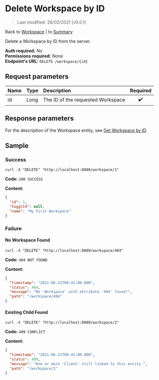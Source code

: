 # Delete Workspace by ID

> Last modified: 26/02/2021 (v0.0.1)

Back to [Workspace](../Workspace.md) | to [Summary](../../README.md)

Delete a Workspace by ID from the server.

**Auth required:** _No_  
**Permissions required:** _None_  
**Endpoint's URL:** `DELETE /workspace/{id}`

## Request parameters

| Name | Type | Description | Required |
|:--|:--|:--|:--:|
| id | Long | The ID of the requested Workspace | ✔️ |

## Response parameters

For the description of the Workspace entity, see [Get Workspace by ID](Get-Workspace-by-ID.md).

## Sample

### Success

```shell
curl -X "DELETE" "http://localhost:8080/workspace/1"
```

**Code:** `200 SUCCESS`

**Content:**

```json
{
  "id": 1,
  "togglId": null,
  "name": "My First Workspace"
}
```

### Failure

#### No Workspace Found

```shell
curl -X "DELETE" "http://localhost:8080/workspace/404"
```

**Code:** `404 NOT FOUND`

**Content:**

```json
{
  "timestamp": "2021-06-21T09:41:00.000",
  "status": 404,
  "message": "No 'Workspace' with attribute '404' found!",
  "path": "/workspace/404"
}
```

#### Existing Child Found

```shell
curl -X "DELETE" "http://localhost:8080/workspace/2"
```

**Code:** `409 CONFLICT`

**Content:**

```json
{
  "timestamp": "2021-06-21T09:41:00.000",
  "status": 409,
  "message": "One or more 'Client' still linked to this entity.",
  "path": "/workspace/2"
}
```